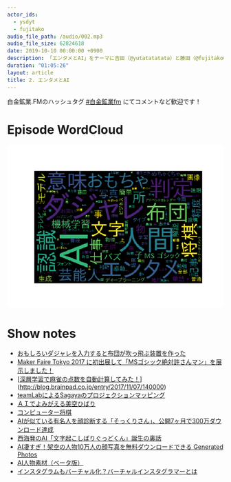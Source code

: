 ```yaml
---
actor_ids:
  - ysdyt
  - fujitako
audio_file_path: /audio/002.mp3
audio_file_size: 62824618
date: 2019-10-10 00:00:00 +0900
description: 「エンタメとAI」をテーマに吉田（@yutatatatata）と藤田（@fujitako03）でお話しました。
duration: "01:05:26"
layout: article
title: 2. エンタメとAI
---
```


白金鉱業.FMのハッシュタグ [#白金鉱業fm](https://twitter.com/search?q=%23%E7%99%BD%E9%87%91%E9%89%B1%E6%A5%ADfm&src=hashtag_click) にてコメントなど歓迎です！

# Episode WordCloud

![002.png](./../images/wordcloud/002.png)

# Show notes

- [おもしろいダジャレを入力すると布団が吹っ飛ぶ装置を作った](https://qiita.com/fujit33/items/dbfbd7a2aa3858067b6c)
- [Maker Faire Tokyo 2017 に初出展して「MSゴシック絶対許さんマン」を展示しました！]([http://ysdyt.net/maker-faire-tokyo-2017-%E3%81%AB%E5%88%9D%E5%87%BA%E5%B1%95%E3%81%97%E3%81%A6%E3%80%8Cms%E3%82%B4%E3%82%B7%E3%83%83%E3%82%AF%E7%B5%B6%E5%AF%BE%E8%A8%B1%E3%81%95%E3%82%93%E3%83%9E%E3%83%B3%E3%80%8D/](http://ysdyt.net/maker-faire-tokyo-2017-に初出展して「msゴシック絶対許さんマン」/))
- [[深層学習で麻雀の点数を自動計算してみた！](http://blog.brainpad.co.jp/entry/2017/11/07/140000)](http://blog.brainpad.co.jp/entry/2017/11/07/140000)
- [teamLabによるSagayaのプロジェクションマッピング](http://moonflower-sagaya.com/)
- [ＡＩでよみがえる美空ひばり](https://www6.nhk.or.jp/special/detail/index.html?aid=20190929)
- [コンピューター将棋]([https://dic.nicovideo.jp/a/%E3%82%B3%E3%83%B3%E3%83%94%E3%83%A5%E3%83%BC%E3%82%BF%E5%B0%86%E6%A3%8B](https://dic.nicovideo.jp/a/コンピュータ将棋))
- [AIが似ている有名人を顔診断する「そっくりさん」、公開7ヶ月で300万ダウンロード達成](https://www.fashionsnap.com/article/2019-02-28/sokkurisan/)
- [西海発のAI「文字起こしばりぐっどくん」誕生の裏話](https://varygood.jp/archives/21425)
- [AI凄すぎ！架空の人物10万人の顔写真を無料ダウンロードできる Generated Photos](http://photoshopvip.net/118030)
- [AI人物素材（ベータ版）](https://www.photo-ac.com/main/genface)
- [インスタグラムもバーチャル化？バーチャルインスタグラマーとは](https://insta-antenna.com/virtual-instagramer)
